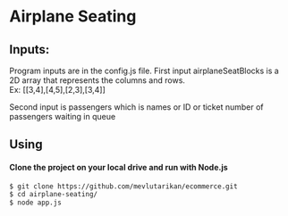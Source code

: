 # Airplane Seating

## Inputs:

Program inputs are in the config.js file. First input airplaneSeatBlocks is a 2D array that represents the columns and rows. <br>
Ex: [[3,4],[4,5],[2,3],[3,4]]

Second input is passengers which is names or ID or ticket number of passengers waiting in queue <br>

## Using

#### Clone the project on your local drive and run with Node.js

```sh
$ git clone https://github.com/mevlutarikan/ecommerce.git
$ cd airplane-seating/
$ node app.js
```
